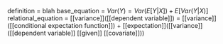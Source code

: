 definition = blah 
base_equation = $Var(Y) = Var(E[Y|X]) + E[Var(Y|X)]$
relational_equation = [[variance]]([[dependent variable]]) = [[variance]]([[conditional expectation function]]) + [[expectation]]([[variance]]([[dependent variable]] [[given]] [[covariate]]))

